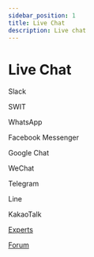 ```yaml
---
sidebar_position: 1
title: Live Chat
description: Live chat
---
```


# Live Chat

Slack

SWIT

WhatsApp

Facebook Messenger

Google Chat

WeChat

Telegram

Line

KakaoTalk



[Experts](Experts)

[Forum](Forum)